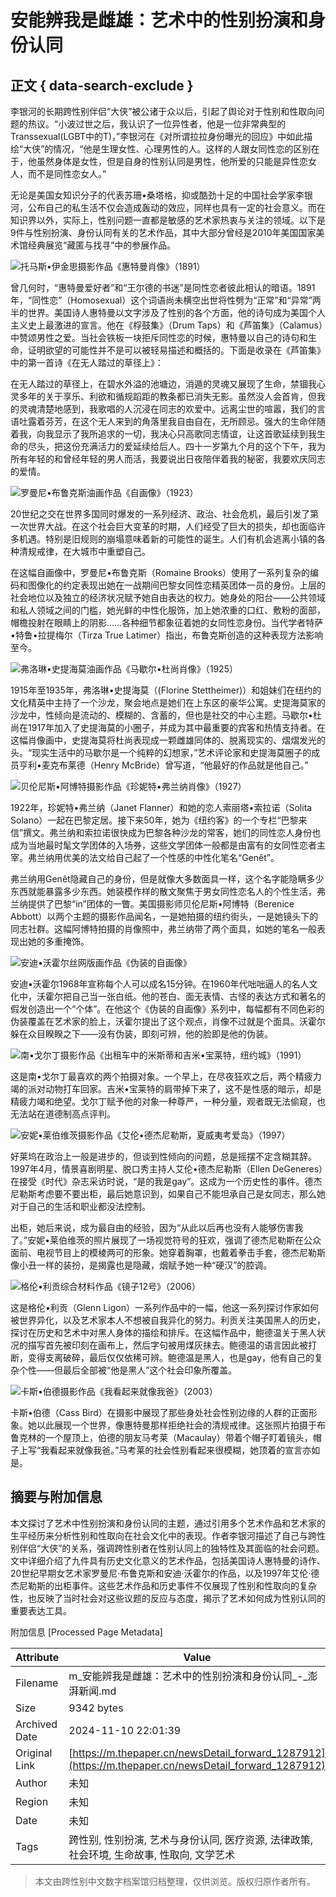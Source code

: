 # 安能辨我是雌雄：艺术中的性别扮演和身份认同

## 正文 { data-search-exclude }


李银河的长期跨性别伴侣“大侠”被公诸于众以后，引起了舆论对于性别和性取向问题的热议。“小波过世之后，我认识了一位异性者，他是一位非常典型的Transsexual(LGBT中的T)，”李银河在《对所谓拉拉身份曝光的回应》中如此描绘“大侠”的情况，“他是生理女性、心理男性的人。这样的人跟女同性恋的区别在于，他虽然身体是女性，但是自身的性别认同是男性，他所爱的只能是异性恋女人，而不是同性恋女人。”

无论是美国女知识分子的代表苏珊•桑塔格，抑或酷劲十足的中国社会学家李银河，公布自己的私生活不仅会造成轰动的效应，同样也具有一定的社会意义。而在知识界以外，实际上，性别问题一直都是敏感的艺术家热衷与关注的领域。以下是9件与性别扮演、身份认同有关的艺术作品，其中大部分曾经是2010年美国国家美术馆经典展览“藏匿与找寻”中的参展作品。

![托马斯•伊金思摄影作品《惠特曼肖像》（1891）](http://image.thepaper.cn/www/image/4/199/379.JPG)

曾几何时，“惠特曼爱好者”和“王尔德的书迷”是同性恋者彼此相认的暗语。1891年，“同性恋”（Homosexual）这个词语尚未横空出世将性劈为“正常”和“异常”两半的世界。美国诗人惠特曼以文字涉及了性别的各个方面，他的诗句成为美国个人主义史上最激进的宣言。他在《桴鼓集》（Drum Taps）和《芦笛集》（Calamus）中赞颂男性之爱。当社会铁板一块拒斥同性恋的时候，惠特曼以自己的诗句和生命，证明欲望的可能性并不是可以被轻易描述和概括的。下面是收录在《芦笛集》中的第一首诗《在无人踏过的草径上》：

在无人踏过的草径上，在碧水外溢的池塘边，消遁的灵魂又展现了生命，禁锢我心灵多年的关于享乐、利欲和循规蹈距的教条都已消失无影。虽然没人会首肯，但我的灵魂清楚地感到，我歌唱的人沉浸在同志的欢爱中。远离尘世的喧嚣，我们的言语吐露着芬芳，在这个无人来到的角落里我自由自在，无所顾忌。强大的生命伴随着我，向我显示了我所追求的一切，我决心只高歌同志情谊，让这首歌延续到我生命的尽头，把这份充满活力的爱延续给后人。四十一岁第九个月的这个下午，我为所有年轻的和曾经年轻的男人而活，我要说出日夜陪伴着我的秘密，我要欢庆同志的爱情。

![罗曼尼•布鲁克斯油画作品《自画像》（1923）](http://image.thepaper.cn/www/image/4/199/380.JPG)

20世纪之交在世界多国同时爆发的一系列经济、政治、社会危机，最后引发了第一次世界大战。在这个社会巨大变革的时期，人们经受了巨大的损失，却也面临许多机遇。特别是旧规则的崩塌意味着新的可能性的诞生。人们有机会逃离小镇的各种清规戒律，在大城市中重塑自己。

在这幅自画像中，罗曼尼•布鲁克斯（Romaine Brooks）使用了一系列复杂的编码和图像化的约定表现出她在一战期间巴黎女同性恋精英团体一员的身份。上层的社会地位以及独立的经济状况赋予她自由表达的权力。她身处的阳台——公共领域和私人领域之间的门槛，她光鲜的中性化服饰，加上她浓重的口红、敷粉的面部，帽檐投射在眼睛上的阴影……各种细节都象征着她的女同性恋身份。当代学者特萨•特鲁•拉提梅尔（Tirza True Latimer）指出，布鲁克斯创造的这种表现方法影响至今。

![弗洛琳•史提海莫油画作品《马歇尔•杜尚肖像》（1925）](http://image.thepaper.cn/www/image/4/199/381.JPG)

1915年至1935年，弗洛琳•史提海莫（(Florine Stettheimer)）和姐妹们在纽约的文化精英中主持了一个沙龙，聚会地点是她们在上东区的豪华公寓。史提海莫家的沙龙中，性倾向是流动的、模糊的、含蓄的，但也是社交的中心主题。马歇尔•杜尚在1917年加入了史提海莫的小圈子，并成为其中最重要的宾客和热情支持者。在这幅肖像画中，史提海莫将杜尚表现成一颗雌雄同体的、脱离现实的、熠熠发光的头。“现实生活中的马歇尔是一个纯粹的幻想家，”艺术评论家和史提海莫圈子的成员亨利•麦克布莱德（Henry McBride）曾写道，“他最好的作品就是他自己。”

![贝伦尼斯•阿博特摄影作品《珍妮特•弗兰纳肖像》（1927）](http://image.thepaper.cn/www/image/4/199/382.JPG)

1922年，珍妮特•弗兰纳（Janet Flanner）和她的恋人索丽塔•索拉诺（Solita Solano）一起在巴黎定居。接下来50年，她为《纽约客》的一个专栏“巴黎来信”撰文。弗兰纳和索拉诺很快成为巴黎各种沙龙的常客，她们的同性恋人身份也成为当地最时髦文学团体的入场券，这些文学团体一般都是由富有的女同性恋者主宰。弗兰纳用优美的法文给自己起了一个性感的中性化笔名“Genêt”。

弗兰纳用Genêt隐藏自己的身份，但是就像大多数面具一样，这个名字能隐瞒多少东西就能暴露多少东西。她装模作样的散文聚焦于男女同性恋名人的个性生活，弗兰纳提供了巴黎“in”团体的一瞥。美国摄影师贝伦尼斯•阿博特（Berenice Abbott）以两个主题的摄影作品闻名，一是她拍摄的纽约街头，一是她镜头下的同志社群。这幅阿博特拍摄的肖像照中，弗兰纳带了两个面具，如她的笔名一般表现出她的多重掩饰。

![安迪•沃霍尔丝网版画作品《伪装的自画像》](http://image.thepaper.cn/www/image/4/199/383.JPG)

安迪•沃霍尔1968年宣称每个人可以成名15分钟。在1960年代咄咄逼人的名人文化中，沃霍尔把自己当一张白纸。他的苍白、面无表情、古怪的表达方式和著名的假发创造出一个“个体”。在他这个《伪装的自画像》系列中，每幅都有不同色彩的伪装覆盖在艺术家的脸上，沃霍尔提出了这个观点，肖像不过就是个面具。沃霍尔躲在众目睽睽之下——没有伪装，即刻可辨，他的脸即是他的伪装。

![南•戈尔丁摄影作品《出租车中的米斯蒂和吉米•宝莱特，纽约城》（1991）](http://image.thepaper.cn/www/image/4/199/384.JPG)

这是南•戈尔丁最喜欢的两个拍摄对象。一个早上，在尽夜狂欢之后，两个精疲力竭的派对动物打车回家。吉米•宝莱特的肩带掉下来了，这不是性感的暗示，却是精疲力竭和绝望。戈尔丁赋予他的对象一种尊严，一种分量，观者既无法偷窥，也无法站在道德制高点评判。

![安妮•莱伯维茨摄影作品《艾伦•德杰尼勒斯，夏威夷考爱岛》（1997）](http://image.thepaper.cn/www/image/4/199/371.JPG)

好莱坞在政治上一般是进步的，但谈到性倾向的问题，总是摇摆不定含糊其辞。1997年4月，情景喜剧明星、脱口秀主持人艾伦•德杰尼勒斯（Ellen DeGeneres）在接受《时代》杂志采访时说，“是的我是gay”。这成为一个历史性的事件。德杰尼勒斯考虑要不要出柜，最后她意识到，如果自己不能坦承自己是女同志，那么她对于自己的生活和职业都没法控制。

出柜，她后来说，成为最自由的经验，因为“从此以后再也没有人能够伤害我了。”安妮•莱伯维茨的照片展现了一场视觉符号的狂欢，强调了德杰尼勒斯在公众面前、电视节目上的模棱两可的形象。她穿着胸罩，也戴着拳击手套，德杰尼勒斯像小丑一样的装扮，是揭露也是隐藏，烟赋予她一种“硬汉”的腔调。

![格伦•利贡综合材料作品《镜子12号》（2006）](http://image.thepaper.cn/www/image/4/199/387.JPG)

这是格伦•利贡（Glenn Ligon）一系列作品中的一幅，他这一系列探讨作家如何被世界异化，以及艺术家本人不想被自我异化的努力。利贡关注美国黑人的历史，探讨在历史和艺术中对黑人身体的描绘和排斥。在这幅作品中，鲍德温关于黑人状况的描写首先被印刻在画布上，然后字句被用煤灰抹去。鲍德温的语言因此被打断，变得支离破碎，最后仅仅依稀可辨。鲍德温是黑人，也是gay，他有自己的复杂个性——但最后全部被“他是黑人”这个社会印象所覆盖。

![卡斯•伯德摄影作品《我看起来就像我爸》（2003）](http://image.thepaper.cn/www/image/4/199/389.JPG)

卡斯•伯德（Cass Bird）在摄影中展现了那些身处社会性别边缘的人群的正面形象。她以此展现一个世界，像惠特曼那样拒绝社会的清规戒律。这张照片拍摄于布鲁克林的一个屋顶上，伯德的朋友马考莱（Macaulay）带着个帽子盯着镜头，帽子上写“我看起来就像我爸。”马考莱的社会性别看起来很模糊，她顶着的宣言亦如是。

## 摘要与附加信息

<!-- tcd_abstract -->
本文探讨了艺术中性别扮演和身份认同的主题，通过引用多个艺术作品和艺术家的生平经历来分析性别和性取向在社会文化中的表现。作者李银河描述了自己与跨性别伴侣“大侠”的关系，强调跨性别者在性别认同上的独特性及其面临的社会问题。文中详细介绍了九件具有历史文化意义的艺术作品，包括美国诗人惠特曼的诗作、20世纪早期女艺术家罗曼尼·布鲁克斯和安迪·沃霍尔的作品，以及1997年艾伦·德杰尼勒斯的出柜事件。这些艺术作品和历史事件不仅展现了性别和性取向的复杂性，也反映了当时社会对这些议题的反应与态度，揭示了艺术如何成为性别认同的重要表达工具。
<!-- tcd_abstract_end -->

附加信息 [Processed Page Metadata]

| Attribute       | Value                                  |
|-----------------|----------------------------------------|
| Filename        | m_安能辨我是雌雄：艺术中的性别扮演和身份认同_-_澎湃新闻.md                             |
| Size            | 9342 bytes                           |
| Archived Date   | 2024-11-10 22:01:39                             |
| Original Link   | [https://m.thepaper.cn/newsDetail_forward_1287912](https://m.thepaper.cn/newsDetail_forward_1287912)                       |
| Author          | 未知                               |
| Region          | 未知                               |
| Date            | 未知                                 |
| Tags            | 跨性别, 性别扮演, 艺术与身份认同, 医疗资源, 法律政策, 社会环境, 生命故事, 性取向, 文学艺术                                 |
>
> 本文由跨性别中文数字档案馆归档整理，仅供浏览。版权归原作者所有。
>